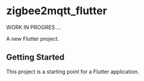 # zigbee2mqtt_flutter

WORK IN PROGRES  ...

A new Flutter project.

## Getting Started

This project is a starting point for a Flutter application.
